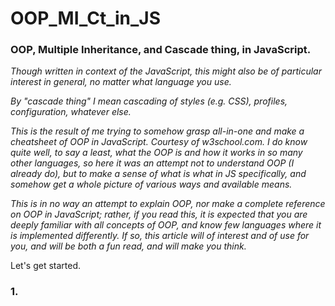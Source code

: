 # OOP_MI_Ct_in_JS

### OOP, Multiple Inheritance, and Cascade thing, in JavaScript.

_Though written in context of the JavaScript, this might also be of particular interest in general, no matter what language you use._

_By "cascade thing" I mean cascading of styles (e.g. CSS), profiles, configuration, whatever else._

_This is the result of me trying to somehow grasp all-in-one and make a cheatsheet of OOP in JavaScript. Courtesy of w3school.com. I do know quite well, to say a least, what the OOP is and how it works in so many other languages, so here it was an attempt not to understand OOP (I already do), but to make a sense of what is what in JS specifically, and somehow get a whole picture of various ways and available means._

_This is in no way an attempt to explain OOP, nor make a complete reference on OOP in JavaScript; rather, if you read this, it is expected that you are deeply familiar with all concepts of OOP, and know few languages where it is implemented differently. If so, this article will of interest and of use for you, and will be both a fun read, and will make you think._

Let's get started.

### 1.
